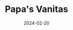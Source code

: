 ---
title: Papa's Vanitas
date: 2024-02-20
taxonomy: GAME DESIGN
slug: papa-s-vanitas
dividerDate: .......................
dividerTaxonomy: .................
thumbnail: papa-s-vanitas/thumbnail_papa-s-vanitas.png


problematic: "On the occasion of the 'Nuit Européenne des musées', the MUSBA and MMI decided to collaborate once again ! Our mission as MMI student was to create a full interface on a very large touch table. Divided in 6 groupes and a QA group, we had to create 5 different educational interactive experiences. We created the game 'Papa's Vanitas'."


content:
  titleSection:
  - taxonomy: GAME DESIGN
  - people: 5
  - duration: 2
  thinkingSection:
    pains:
      - The touch table is very large and is not device we are used to work on.
      - Our interactive ingredients have a double action <touch + drag>.
      - Keep in mind that the main target audience is  older. 
      - Work with 50 people and still keep a unity throughout the experiences.
    solutions:
      - Test on the actual device.
      - <TEST! TEST! TEST!> Make unbiased users try each iteration of our design.
      - Refer to games usually played by elders <like Candy Crush>.
      - A common design system for global interactions <sound, homepage...>.
  processSection:
    - percent:
      - top:
        - icon: icon-20-percent.svg
        - text: "We chose to focus on vanity paintings and base the mecanics on 'Papa's Pizzeria' games. The player would recreate Jan Van KESSEL's 'Natures morte aux crustacés', guided by a little doodled chef : Jeff Deuvreve."
      - img: papa-s-vanitas/inspiration.svg
    - percent:
      - top:
        - icon: icon-50-percent.svg
        - text: "Then, started wireframing to test an interface on the real device. We had only one hour to test the touch table. We also started to test the native js touch properties."
      - img: papa-s-vanitas/wireframe.jpg
    - percent:
      - top:
        - icon: icon-80-percent.svg 
        - text: "We decided to focus on 2 aspects of vanity painting : composition & symbolisms. We also chose to keep doodles as our art direction. We hesitated between a free composition, a guided ingredient-by-ingredient composition and a mix of the two. We landed on the mix."
      - img: papa-s-vanitas/steps.svg
    - percent:
      - top:
        - icon: icon-100-percent.svg 
        - text: "After a few user tests, we landed on a simpler interface, without knife and pitcher, focusing all the interaction on the bottom half of the screen."
      - img: papa-s-vanitas/final_scene.svg
  gallerySection:
    logo:
      - papa-s-vanitas/asset_jeff.svg
      - papa-s-vanitas/asset_tulip.svg
      - papa-s-vanitas/asset_prune.svg
      - papa-s-vanitas/asset_lemon.svg
      - papa-s-vanitas/asset_butterfly.svg
    screenCenter: 
      - papa-s-vanitas/screen_top_left.svg
      - papa-s-vanitas/screen_bottom_left.svg
    screenRight:
      - papa-s-vanitas/screen_right_2.svg
      - papa-s-vanitas/screen_top_right.svg 
      - papa-s-vanitas/screen_bottom_right.svg
      - papa-s-vanitas/screen_right_4.svg
    assets:


nextProject: rencontres-num/
nextProjectName: Bouillotte & Culotte
nextProjectthumbnail: bouillotte_et_culotte/thumbnail_bouillotte-et-culotte.png

footer_version: sticky
---